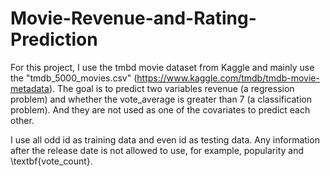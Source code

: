# Movie-Revenue-and-Rating-Prediction

For this project, I use the tmbd movie dataset from Kaggle and mainly use the "tmdb_5000_movies.csv" (https://www.kaggle.com/tmdb/tmdb-movie-metadata). The goal is to predict two variables revenue (a regression problem) and whether the vote_average is greater than 7 (a classification problem). And they are not used as one of the covariates to predict each other.

I use all odd id as training data and even id as testing data. Any information after the release date is not allowed to use, for example, popularity and \textbf{vote_count}.

